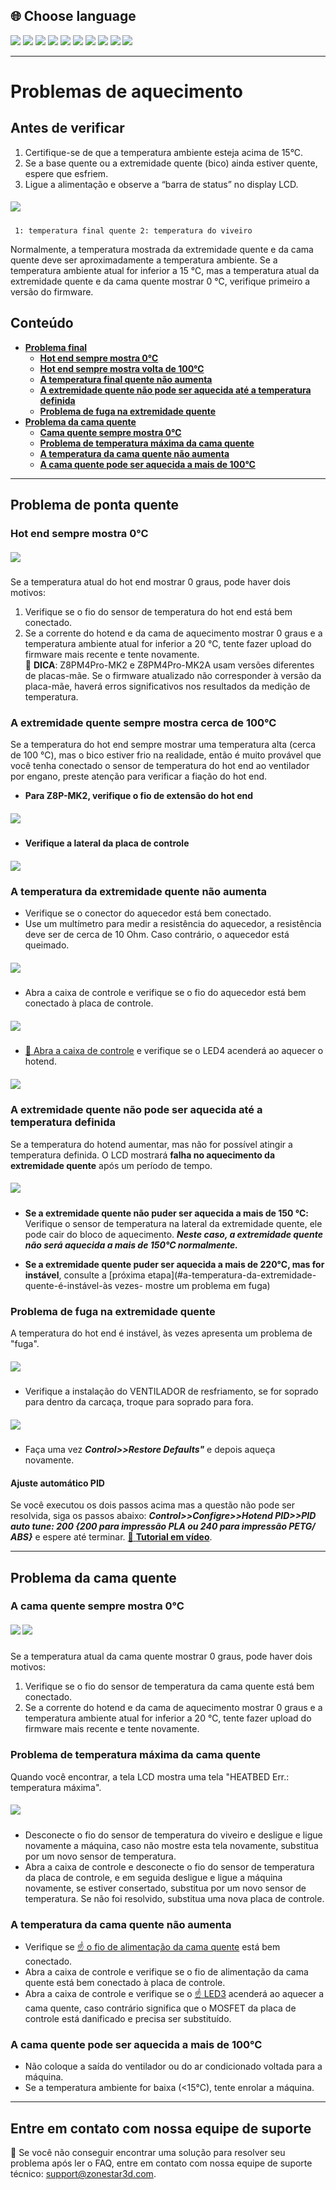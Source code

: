 ## <a id="choose-language">:globe_with_meridians: Choose language</a>
[![](../lanpic/EN.png)](https://github.com/ZONESTAR3D/Z8P/blob/main/Z8P_FAQ/Issue_heating/readme.md)
[![](../lanpic/ES.png)](https://github.com/ZONESTAR3D/Z8P/blob/main/Z8P_FAQ/Issue_heating/readme-es.md)
[![](../lanpic/PT.png)](https://github.com/ZONESTAR3D/Z8P/blob/main/Z8P_FAQ/Issue_heating/readme-pt.md)
[![](../lanpic/FR.png)](https://github.com/ZONESTAR3D/Z8P/blob/main/Z8P_FAQ/Issue_heating/readme-fr.md)
[![](../lanpic/DE.png)](https://github.com/ZONESTAR3D/Z8P/blob/main/Z8P_FAQ/Issue_heating/readme-de.md)
[![](../lanpic/IT.png)](https://github.com/ZONESTAR3D/Z8P/blob/main/Z8P_FAQ/Issue_heating/readme-it.md)
[![](../lanpic/RU.png)](https://github.com/ZONESTAR3D/Z8P/blob/main/Z8P_FAQ/Issue_heating/readme-ru.md)
[![](../lanpic/JP.png)](https://github.com/ZONESTAR3D/Z8P/blob/main/Z8P_FAQ/Issue_heating/readme-jp.md)
[![](../lanpic/KR.png)](https://github.com/ZONESTAR3D/Z8P/blob/main/Z8P_FAQ/Issue_heating/readme-kr.md)
[![](../lanpic/SA.png)](https://github.com/ZONESTAR3D/Z8P/blob/main/Z8P_FAQ/Issue_heating/readme-ar.md)

-----
# Problemas de aquecimento
## Antes de verificar
1. Certifique-se de que a temperatura ambiente esteja acima de 15°C.
2. Se a base quente ou a extremidade quente (bico) ainda estiver quente, espere que esfriem.
3. Ligue a alimentação e observe a “barra de status” no display LCD.
##### ![](./LCD_screen.jpg)
>
     1: temperatura final quente 2: temperatura do viveiro
Normalmente, a temperatura mostrada da extremidade quente e da cama quente deve ser aproximadamente a temperatura ambiente.
Se a temperatura ambiente atual for inferior a 15 ℃, mas a temperatura atual da extremidade quente e da cama quente mostrar 0 ℃, verifique primeiro a versão do firmware.

## Conteúdo
- **[Problema final](#a)**
   - **[Hot end sempre mostra 0℃](#a1)**
   - **[Hot end sempre mostra volta de 100℃](#a2)**
   - **[A temperatura final quente não aumenta](#a3)**
   - **[A extremidade quente não pode ser aquecida até a temperatura definida](#14)**
   - **[Problema de fuga na extremidade quente](#a5)**
- **[Problema da cama quente](#b)**
   - **[Cama quente sempre mostra 0℃](#b1)**
   - **[Problema de temperatura máxima da cama quente](#b2)**
   - **[A temperatura da cama quente não aumenta](#b3)**
   - **[A cama quente pode ser aquecida a mais de 100°C](#b4)**

-----
## <a id="a">Problema de ponta quente</a>
### <a id="a1">Hot end sempre mostra 0℃</a>
##### ![](hotend_min_temperature.jpg)
Se a temperatura atual do hot end mostrar 0 graus, pode haver dois motivos:
1. Verifique se o fio do sensor de temperatura do hot end está bem conectado.
2. Se a corrente do hotend e da cama de aquecimento mostrar 0 graus e a temperatura ambiente atual for inferior a 20 ℃, tente fazer upload do firmware mais recente e tente novamente.      
:pushpin: **DICA**: Z8PM4Pro-MK2 e Z8PM4Pro-MK2A usam versões diferentes de placas-mãe. Se o firmware atualizado não corresponder à versão da placa-mãe, haverá erros significativos nos resultados da medição de temperatura.

### <a id="a2">A extremidade quente sempre mostra cerca de 100°C </a>
Se a temperatura do hot end sempre mostrar uma temperatura alta (cerca de 100 ℃), mas o bico estiver frio na realidade, então é muito provável que você tenha conectado o sensor de temperatura do hot end ao ventilador por engano, preste atenção para verificar a fiação do hot end.
- **Para Z8P-MK2, verifique o fio de extensão do hot end**
##### ![](./Hotend_wiring.jpg)
- **Verifique a lateral da placa de controle**
##### ![](../pic/Z8P_wiring.png)

### <a id="a3">A temperatura da extremidade quente não aumenta </a>
- Verifique se o conector do aquecedor está bem conectado.
- Use um multímetro para medir a resistência do aquecedor, a resistência deve ser de cerca de 10 Ohm. Caso contrário, o aquecedor está queimado.
##### ![](./measure.jpg)
- Abra a caixa de controle e verifique se o fio do aquecedor está bem conectado à placa de controle.
##### ![](./WireOfheater.jpg)
- [:link: Abra a caixa de controle](../How_to_open_the_control_box.jpg) e verifique se o LED4 acenderá ao aquecer o hotend.
##### <a id="led"> ![](LEDs.jpg) </a>

### <a id="a4">A extremidade quente não pode ser aquecida até a temperatura definida </a>
Se a temperatura do hotend aumentar, mas não for possível atingir a temperatura definida. O LCD mostrará **falha no aquecimento da extremidade quente** após um período de tempo.
##### ![](./hotend_heating_fail.jpg)
- **Se a extremidade quente não puder ser aquecida a mais de 150 ℃:** Verifique o sensor de temperatura na lateral da extremidade quente, ele pode cair do bloco de aquecimento. ***Neste caso, a extremidade quente não será aquecida a mais de 150°C normalmente.***
<!-- ![](sensorhotenddrop.jpg) -->
- **Se a extremidade quente puder ser aquecida a mais de 220°C, mas for instável**, consulte a [próxima etapa](#a-temperatura-da-extremidade-quente-é-instável-às vezes- mostre um problema em fuga)
### <a id="a5">Problema de fuga na extremidade quente </a>
A temperatura do hot end é instável, às vezes apresenta um problema de "fuga".
##### ![](./runaway.jpg)
   - Verifique a instalação do VENTILADOR de resfriamento, se for soprado para dentro da carcaça, troque para soprado para fora.
##### ![](./coolingfan.jpg)
   - Faça uma vez ***Control>>Restore Defaults"*** e depois aqueça novamente.
#### Ajuste automático PID
Se você executou os dois passos acima mas a questão não pode ser resolvida, siga os passos abaixo: ***Control>>Configre>>Hotend PID>>PID auto tune: 200 {200 para impressão PLA ou 240 para impressão PETG/ ABS}*** e espere até terminar. [:movie_camera: **Tutorial em vídeo**](./PID_Auto_Tune.gif).

-----
## <a id="b">Problema da cama quente </a>
### <a id="b1">A cama quente sempre mostra 0℃ </a>
##### ![](hotbed_min_temperature.jpg) ![](./Hotbed_wiring.jpg)
Se a temperatura atual da cama quente mostrar 0 graus, pode haver dois motivos:
1. Verifique se o fio do sensor de temperatura da cama quente está bem conectado.
2. Se a corrente do hotend e da cama de aquecimento mostrar 0 graus e a temperatura ambiente atual for inferior a 20 ℃, tente fazer upload do firmware mais recente e tente novamente.

### <a id="b2">Problema de temperatura máxima da cama quente </a>
Quando você encontrar, a tela LCD mostra uma tela "HEATBED Err.: temperatura máxima".
##### ![](./hotbed_max_temperature.jpg)
- Desconecte o fio do sensor de temperatura do viveiro e desligue e ligue novamente a máquina, caso não mostre esta tela novamente, substitua por um novo sensor de temperatura.
- Abra a caixa de controle e desconecte o fio do sensor de temperatura da placa de controle, e em seguida desligue e ligue a máquina novamente, se estiver consertado, substitua por um novo sensor de temperatura. Se não foi resolvido, substitua uma nova placa de controle.

### <a id="b3">A temperatura da cama quente não aumenta </a>
- Verifique se [:point_up: o fio de alimentação da cama quente](#b1) está bem conectado.
- Abra a caixa de controle e verifique se o fio de alimentação da cama quente está bem conectado à placa de controle.
- Abra a caixa de controle e verifique se o [:point_up: LED3](#led) acenderá ao aquecer a cama quente, caso contrário significa que o MOSFET da placa de controle está danificado e precisa ser substituído.

### <a id="b4">A cama quente pode ser aquecida a mais de 100°C </a>
- Não coloque a saída do ventilador ou do ar condicionado voltada para a máquina.
- Se a temperatura ambiente for baixa (<15°C), tente enrolar a máquina.

--------
## Entre em contato com nossa equipe de suporte
:email: Se você não conseguir encontrar uma solução para resolver seu problema após ler o FAQ, entre em contato com nossa equipe de suporte técnico: support@zonestar3d.com.
